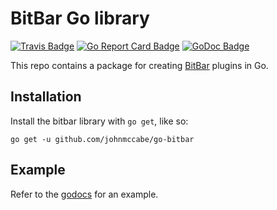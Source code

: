 # BitBar Go library

[![Travis Badge]][Travis]
[![Go Report Card Badge]][Go Report Card]
[![GoDoc Badge]][GoDoc]

This repo contains a package for creating [BitBar](https://github.com/matryer/bitbar) plugins in Go.

## Installation

Install the bitbar library with `go get`, like so:

    go get -u github.com/johnmccabe/go-bitbar

## Example

Refer to the [godocs](https://godoc.org/github.com/johnmccabe/bitbar) for an example.

[Travis]: https://travis-ci.org/johnmccabe/bitbar
[Travis Badge]: https://travis-ci.org/johnmccabe/bitbar.svg?branch=master
[Go Report Card]: https://goreportcard.com/report/github.com/johnmccabe/bitbar
[Go Report Card Badge]: https://goreportcard.com/badge/github.com/johnmccabe/bitbar
[GoDoc]: https://godoc.org/github.com/johnmccabe/bitbar
[GoDoc Badge]: https://godoc.org/github.com/johnmccabe/bitbar?status.svg
